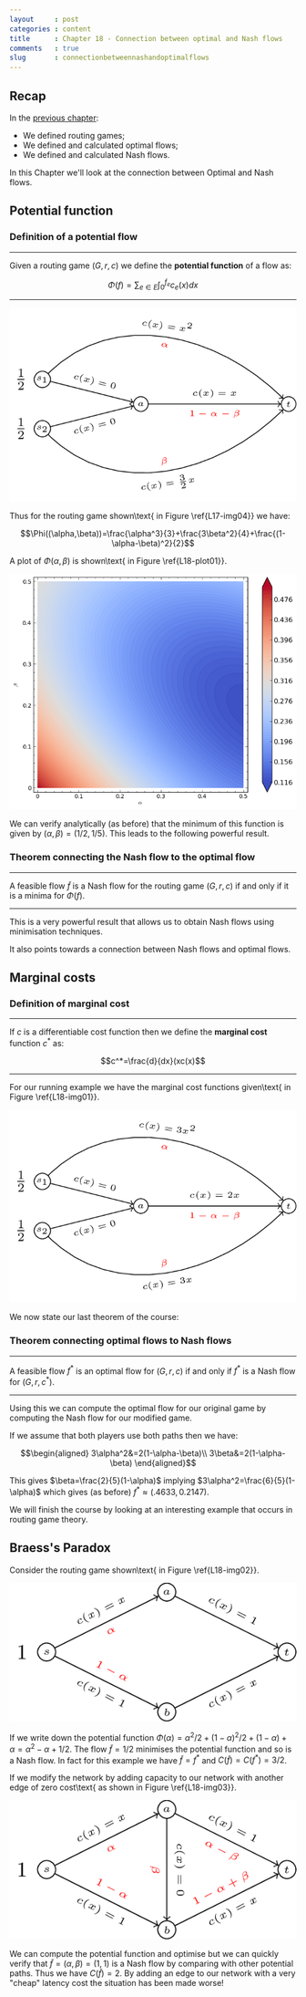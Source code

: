 ```yaml
---
layout     : post
categories : content
title      : Chapter 18 - Connection between optimal and Nash flows
comments   : true
slug       : connectionbetweennashandoptimalflows
---
```


## Recap

In the [previous chapter](Chapter_17_Routing_games.md):

- We defined routing games;
- We defined and calculated optimal flows;
- We defined and calculated Nash flows.

In this Chapter we'll look at the connection between Optimal and Nash flows.

## Potential function

### Definition of a potential flow

---

Given a routing game $(G,r,c)$ we define the **potential function** of a flow as:

$$\Phi(f)=\sum_{e\in E}\int_0^{f_e}c_e(x)dx$$

---


![A routing game.\label{L17-img04}](images/L17-img04.png)

Thus for the routing game shown\text{ in Figure \ref{L17-img04}} we have:

$$\Phi((\alpha,\beta))=\frac{\alpha^3}{3}+\frac{3\beta^2}{4}+\frac{(1-\alpha-\beta)^2}{2}$$

A plot of $\Phi(\alpha,\beta)$ is shown\text{ in Figure \ref{L18-plot01}}.

![$\Phi(\alpha,\beta)$.\label{L18-plot01}](plots/L18-plot01.png)

We can verify analytically (as before) that the minimum of this function is given by $(\alpha,\beta)=(1/2,1/5)$. This leads to the following powerful result.

### Theorem connecting the Nash flow to the optimal flow

---

A feasible flow $\tilde f$ is a Nash flow for the routing game $(G,r,c)$ if and only if it is a minima for $\Phi(f)$.

---

This is a very powerful result that allows us to obtain Nash flows using minimisation techniques.

It also points towards a connection between Nash flows and optimal flows.

## Marginal costs

### Definition of marginal cost

---

If $c$ is a differentiable cost function then we define the **marginal cost** function $c^*$ as:

$$c^*=\frac{d}{dx}(xc(x)$$

---

For our running example we have the marginal cost functions given\text{ in Figure \ref{L18-img01}}.

![$(G,r,c)$.\label{L18-img01}](images/L18-img01.png)

We now state our last theorem of the course:

### Theorem connecting optimal flows to Nash flows

---

A feasible flow $f^*$ is an optimal flow for $(G,r,c)$ if and only if $f^*$ is a Nash flow for $(G,r,c^*)$.

---

Using this we can compute the optimal flow for our original game by computing the Nash flow for our modified game.

If we assume that both players use both paths then we have:

$$\begin{aligned}
3\alpha^2&=2(1-\alpha-\beta)\\
3\beta&=2(1-\alpha-\beta)
\end{aligned}$$

This gives $\beta=\frac{2}{5}(1-\alpha)$ implying $3\alpha^2=\frac{6}{5}(1-\alpha)$ which gives (as before) $f^* \approx(.4633,0.2147)$.


We will finish the course by looking at an interesting example that occurs in routing game theory.

## Braess's Paradox

Consider the routing game shown\text{ in Figure \ref{L18-img02}}.

![A simple routing game.\ref{L18-img02}](images/L18-img02.png)

If we write down the potential function $\Phi(\alpha)=\alpha^2/2+(1-\alpha)^2/2+(1-\alpha)+\alpha=\alpha^2 -\alpha + 1/2$. The flow $\tilde f=1/2$ minimises the potential function and so is a Nash flow. In fact for this example we have $\tilde f=f^*$ and $C(\tilde f)=C(f^*)=3/2$.

If we modify the network by adding capacity to our network with another edge of zero cost\text{ as shown in Figure \ref{L18-img03}}.

![Brass's Paradox. \label{L18-img03}](images/L18-img03.png)

We can compute the potential function and optimise but we can quickly verify that $\tilde f=(\alpha,\beta)=(1,1)$ is a Nash flow by comparing with other potential paths. Thus we have $C(\tilde f)=2$. By adding an edge to our network with a very "cheap" latency cost the situation has been made worse!
